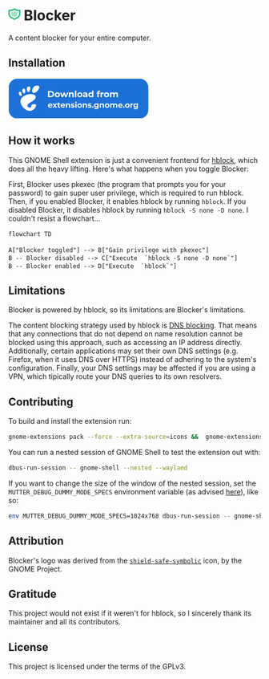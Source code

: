 <h1><img height="25" src="assets/blocker.svg"> Blocker</h1>

A content blocker for your entire computer.

## Installation

![Download from extensions.gnome.org](assets/ego.svg)

## How it works

This GNOME Shell extension is just a convenient frontend for [hblock](https://github.com/hectorm/hblock/), which does all the heavy lifting. Here's what happens when you toggle Blocker:

First, Blocker uses pkexec (the program that prompts you for your password) to gain super user privilege, which is required to run hblock. Then, if you enabled Blocker, it enables hblock by running `hblock`. If you disabled Blocker, it disables hblock by running `hblock -S none -D none`. I couldn't resist a flowchart...

```mermaid
flowchart TD

A["Blocker toggled"] --> B["Gain privilege with pkexec"]
B -- Blocker disabled --> C["Execute  `hblock -S none -D none`"]
B -- Blocker enabled --> D["Execute  `hblock`"]
```

## Limitations

Blocker is powered by hblock, so its limitations are Blocker's limitations.

The content blocking strategy used by hblock is [DNS blocking](https://en.wikipedia.org/wiki/DNS_blocking). That means that any connections that do not depend on name resolution cannot be blocked using this approach, such as accessing an IP address directly. Additionally, certain applications may set their own DNS settings (e.g. Firefox, when it uses DNS over HTTPS) instead of adhering to the system's configuration. Finally, your DNS settings may be affected if you are using a VPN, which tipically route your DNS queries to its own resolvers.

## Contributing

To build and install the extension run:

```bash
gnome-extensions pack --force --extra-source=icons &&  gnome-extensions install blocker@pesader.dev.shell-extension.zip --force
```

You can run a nested session of GNOME Shell to test the extension out with:

```bash
dbus-run-session -- gnome-shell --nested --wayland
```

If you want to change the size of the window of the nested session, set the `MUTTER_DEBUG_DUMMY_MODE_SPECS` environment variable (as advised [here](https://www.youtube.com/watch?v=YjMgtUSYg4w&t=1890s)), like so:

```bash
env MUTTER_DEBUG_DUMMY_MODE_SPECS=1024x768 dbus-run-session -- gnome-shell --nested --wayland
```

## Attribution

Blocker's logo was derived from the [`shield-safe-symbolic`](https://gitlab.gnome.org/World/design/icon-library/-/blob/master/data/resources/icon-dev-kit/shield-safe-symbolic.svg?ref_type=heads) icon, by the GNOME Project.

## Gratitude

This project would not exist if it weren't for hblock, so I sincerely thank its maintainer and all its contributors.

## License

This project is licensed under the terms of the GPLv3.
